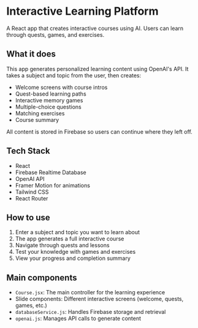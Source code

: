 # Interactive Learning Platform

A React app that creates interactive courses using AI. Users can learn through quests, games, and exercises.

## What it does

This app generates personalized learning content using OpenAI's API. It takes a subject and topic from the user, then creates:

- Welcome screens with course intros
- Quest-based learning paths
- Interactive memory games
- Multiple-choice questions
- Matching exercises
- Course summary

All content is stored in Firebase so users can continue where they left off.

## Tech Stack

- React
- Firebase Realtime Database
- OpenAI API
- Framer Motion for animations
- Tailwind CSS
- React Router

## How to use

1. Enter a subject and topic you want to learn about
2. The app generates a full interactive course
3. Navigate through quests and lessons
4. Test your knowledge with games and exercises
5. View your progress and completion summary

## Main components

- `Course.jsx`: The main controller for the learning experience
- Slide components: Different interactive screens (welcome, quests, games, etc.)
- `databaseService.js`: Handles Firebase storage and retrieval
- `openai.js`: Manages API calls to generate content
